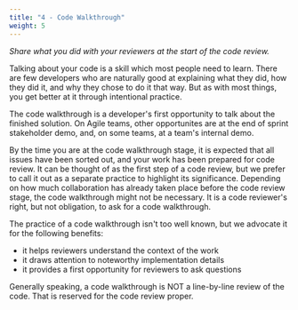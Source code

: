 ```yaml
---
title: "4 - Code Walkthrough"
weight: 5
---
```


_Share what you did with your reviewers at the start of the code review._

Talking about your code is a skill which most people need to learn. There are few developers who are naturally good at explaining what they did, how they did it, and why they chose to do it that way. But as with most things, you get better at it through intentional practice.

The code walkthrough is a developer's first opportunity to talk about the finished solution. On Agile teams, other opportunites are at the end of sprint stakeholder demo, and, on some teams, at a team's internal demo.

By the time you are at the code walkthrough stage, it is expected that all issues have been sorted out, and your work has been prepared for code review. It can be thought of as the first step of a code review, but we prefer to call it out as a separate practice to highlight its significance. Depending on how much collaboration has already taken place before the code review stage, the code walkthrough might not be necessary. It is a code reviewer's right, but not obligation, to ask for a code walkthrough.

The practice of a code walkthrough isn't too well known, but we advocate it for the following benefits:

- it helps reviewers understand the context of the work
- it draws attention to noteworthy implementation details
- it provides a first opportunity for reviewers to ask questions

Generally speaking, a code walkthrough is NOT a line-by-line review of the code. That is reserved for the code review proper.
